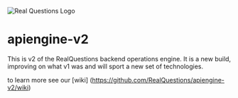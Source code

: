 ![Real Questions Logo](https://realquestions.net.au/profiles/realquestionsau/themes/realquestions/images/blacklogo.png)

# apiengine-v2
This is v2 of the RealQuestions backend operations engine. It is a new build, improving on what v1 was and will sport a new set of technologies.

to learn more see our [wiki] (https://github.com/RealQuestions/apiengine-v2/wiki)
